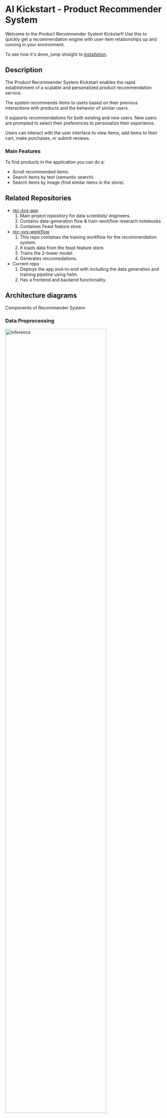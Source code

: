 # AI Kickstart - Product Recommender System

Welcome to the Product Recommender System Kickstart!
Use this to quickly get a recommendation engine with user-item relationships up and running in your environment.

To see how it's done, jump straight to [installation](#install).

## Description
The Product Recommender System Kickstart enables the rapid establishment of a scalable and personalized product recommendation service.

The system recommends items to users based on their previous interactions with products and the behavior of similar users.

It supports recommendations for both existing and new users. New users are prompted to select their preferences to personalize their experience.

Users can interact with the user interface to view items, add items to their cart, make purchases, or submit reviews.

### Main Features
To find products in the application you can do a:
* Scroll recommended items.
* Search items by text (semantic search).
* Search items by Image (find similar items in the store).

## Related Repositories
* [rec-sys-app](https://github.com/RHEcosystemAppEng/rec-sys-app/tree/main)
  1. Main project repository for data scientists/ engineers.
  2. Contains data-generation flow & train-workflow reserach notebooks
  3. Containes Feast feature store.
* [rec-sys-workflow](https://github.com/RHEcosystemAppEng/rec-sys-workflow)
  1. This repo containes the training workflow for the recommendation system.
  2. It loads data from the feast feature store.
  3. Trains the 2-tower model.
  4. Generates reccomedations.
* Current repo
  1. Deploys the app end-to-end with including the data generation and training pipeline using helm.
  2. Has a frontend and backend functionality.

## Architecture diagrams
Components of Recommender System

### Data Proprocessing
<img src="figures/data_processing_pipeline.drawio.png" alt="Inference" width="80%">

### Training & Batch scoring

#### Recommendation algorithm stages:

1. **Filtering**
Removes invalid candidates based on user demographics (e.g., age, item availability in the region) and previously viewed items.

2. **Ranking**
Identifies the most relevant top-k items based on previuos intercations between users and items (trained with two-tower algorithm).

3. **Business Ordering**
Reorders candidates according to business logic and priorities.

#### Training
* Feast takes the Raw data (item table, user table, interaction table) and stores the items, users, and interactions as Feature Views.
* Using the Two-Tower architecture technique, we train the item and user encoders based on the existing user-item interactions.

<img src="figures/training_and_batch_scoring.drawio.png" alt="Training & Batch scoring" width="80%">

#### Batch scoring
* After completing the training of the Encoders, embed all items and users, then push them in the PGVector database as embedding.
* Because we use batch scoring, we calculates for each user the top k recommended items using the item embeddings
* Pushes this top k items for each user to the online store Feature Store.

### Infernece
#### Exiting user case:
* Sending a get request from the EDB vectorDB to get the embedding of the existing user.
* Perform a similarity search on the item vectorDB to get the top k similar items.

#### New user case:
* The new users will be embedded into a vector representation.
* The user vector will do a similarity search from the EDB PGVector to get the top k suggested items

<img src="figures/Inference.drawio.png" alt="Inference" width="80%">

### Search by Text & Search by Image
1. Embed the user query into embeddings.
2. Search the top-k clostest items that where generated with the same model at batch infernece time.
3. Return to user the recommended items

<img src="figures/search_by.drawio.png" alt="Inference" width="80%">


## Requirements

### Minimum hardware requirements

Depend on the scale and speed required, for small amount of users have minimus of:
* No GPU required; for larger scale and faster preformance, use GPUs.
* 4 CPU cores.
* 16 Gi of RAM.
* Storage: 8 Gi (depend on the input dataset).
## References

### Required software

* `oc` command installed
* `helm` command installed
* Red Hat OpenShift.
* Red Hat OpenShift AI version 2.2 and above.
* Red Hat Authorino Operator (stable update channel, version 1.2.1 or later)
* Red Hat OpenShift Serverless Operator
* Red Hat OpenShift Service Mesh Operator

#### Make sure you have configured
Under openshiftAI DataScienceCluster CR change modelregistry, and feastoperator to `Managed` state which by default are on `Removed`:
```
apiVersion: datasciencecluster.opendatahub.io/v1
kind: DataScienceCluster
metadata:
  name: default-dsc
...
spec:
  components:
    codeflare:
      managementState: Managed
    kserve:
      managementState: Managed
      nim:
        managementState: Managed
      rawDeploymentServiceConfig: Headless
      serving:
        ingressGateway:
          certificate:
            secretName: rhoai-letscrypt-cert
            type: Provided
        managementState: Managed
        name: knative-serving
    modelregistry:
      managementState: Managed
      registriesNamespace: rhoai-model-registries
    feastoperator:
      managementState: Managed
    trustyai:
      managementState: Managed
    kueue:
      managementState: Managed
    workbenches:
      managementState: Managed
      workbenchNamespace: rhods-notebooks
    dashboard:
      managementState: Managed
    modelmeshserving:
      managementState: Managed
    datasciencepipelines:
      managementState: Managed
```

### Required permissions

* Standard user. No elevated cluster permissions required

## Install

1. Fork and clone the repository:
   ```bash
   # Fork via GitHub UI, then:
   git clone https://github.com/<your-username>/product-recommender-system.git
   cd product-recommender-system
   ```

2. Navigate to the helm directory:
   ```bash
   cd helm/
   ```

3. Set the namespace environment variable to define on which namepsace the kickstart will be install:
   ```bash
   # Replace <namespace> with your desired namespace
   export NAMESPACE=<namespace>
   ```

4. Install using make (this should take 8~ minutes with the default data, and with custom data maybe me less or more):
   ```bash
   # This will create the namespace and deploy all components
   make install
   ```

* Or installing and defining a namespace together:
   ```bash
   # Replace <namespace> with your desired namespace and install in one command
   make install NAMESPACE=<namespace>
   ```

### Specify a Custom Dataset

By default, a dataset is automatically generated when the application is installed on the cluster.

To use a custom dataset instead, provide a URL by setting the `DATASET_URL` property during installation:

```bash
# Replace <custom_dataset_url> with the desired dataset URL
make install DATASET_URL=<custom_dataset_url>
```

## Uninstall
To uninstall the recommender system and clean up resources:

1. Navigate to the helm directory:
   ```bash
   cd helm/
   ```

2. Uninstalling with namespace specified:
   ```bash
   # Replace <namespace> with your namespace
   make uninstall NAMESPACE=<namespace>

## Code Quality

This project enforces code quality standards using pre-commit hooks that automatically run before each commit. This ensures consistent code style and catches common issues early.

**Setup (required for all contributors):**
```bash
pip install pre-commit
pre-commit install
```

Once installed, the hooks will automatically run when you commit changes. If any issues are found, they will warn you but still allow the commit to proceed. However, pushes with >5 commits will be blocked.

**What's automatically checked:**
- **Python**: Code style (flake8), formatting (black), import sorting (isort)
- **YAML**: Syntax validation and formatting
- **Helm**: Chart structure and template validation
- **General**: Trailing whitespace, missing newlines, large files
- **Frontend files**: Formatted with Prettier (React conventions)

**Run checks manually:**
```bash
pre-commit run --all-files    # Check all files
pre-commit run flake8         # Run specific tool
```

**Individual tools (if needed):**
```bash
# Python tools (install if needed)
pip install flake8 black isort
flake8 .          # Check code style and errors
black .           # Auto-format Python code
isort .           # Sort and organize imports
```

### Git Commit Best Practices

To maintain a clean and readable project history, follow these git commit guidelines:


**Types:**
- `feat`: New feature
- `fix`: Bug fix
- `docs`: Documentation changes
- `style`: Code style changes (formatting, no logic changes)
- `refactor`: Code refactoring (no new features or bug fixes)
- `test`: Adding or updating tests
- `chore`: Build process, dependencies, or tooling changes

**Examples:**
```bash
git commit -m "feat: add user authentication system"
git commit -m "fix: resolve database connection timeout issue"
git commit -m "docs: update installation instructions"
git commit -m "style: format code with black and prettier"
```

**Best Practices:**
- **Keep commits focused**: One logical change per commit
- **Write clear and short messages**: Describe shortly what what added/changed
- **Use present tense**: "Add feature" not "Added feature"

**Amending commits in PRs:**
If you need to make small changes to your last commit (e.g., fix typos, address review comments):
```bash
# Make your changes, then stage them
git add -u

# Amend the last commit without changing the message
git commit --amend --no-edit

# Force push safely (only affects your branch)
git push --force-with-lease
```

Only use `--force-with-lease` on your own feature branches, never on shared branches like `main`.

**Resolving merge conflicts:**
⚠️ **Take extra care when resolving merge conflicts** - incorrect resolution can break functionality or lose important changes.

```bash
# When you encounter a conflict during merge/rebase:
git status                    # See which files have conflicts

# Open conflicted files and look for conflict markers:
# <<<<<<< HEAD
# Your changes
# =======
# Their changes
# >>>>>>> branch-name

# After resolving conflicts in each file:
git add <resolved-file>       # Stage resolved files
git status                    # Verify all conflicts are resolved
git commit                    # Complete the merge (or git rebase --continue)
```

**Conflict resolution best practices:**
- **Understand both sides**: Read and understand what each conflicting change does
- **Test after resolving**: Run tests to ensure functionality isn't broken
- **Ask for help**: If unsure, consult the original author of conflicting code
- **Review carefully**: Double-check that you haven't accidentally deleted important code
- **Use merge tools**: Use IDE merge tools.

## Run Tests

TODO
